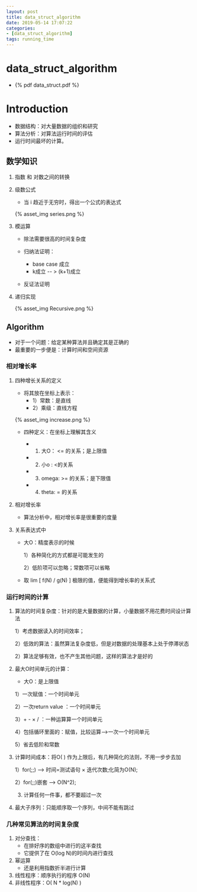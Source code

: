 ```yaml
---
layout: post
title: data_struct_algorithm
date: 2019-05-14 17:07:22
categories:
- [data_struct_algorithm]
tags: running_time
---
```


# data_struct_algorithm

+ {% pdf data_struct.pdf %}

# Introduction

+ 数据结构：对大量数据的组织和研究
+ 算法分析：对算法运行时间的评估
+ 运行时间最坏的计算。

## 数学知识

1. 指数 和 对数之间的转换

2. 级数公式

   + 当 i 趋近于无穷时，得出一个公式的表达式

   {% asset_img series.png %}

3. 模运算

   + 除法需要很高的时间复杂度

   + 归纳法证明：
     + base case  成立
     + k成立 -- > (k+1)成立
   + 反证法证明

4. 递归实现

   {% asset_img Recursive.png %}

## Algorithm

+ 对于一个问题：给定某种算法并且确定其是正确的
+ 最重要的一步便是：计算时间和空间资源

### 相对增长率

1. 四种增长关系的定义

   + 将其放在坐标上表示：
     + 1）常数：是直线
     + 2）乘级：直线方程

   {% asset_img increase.png %}

   + 四种定义：在坐标上理解其含义

     + 1) 大O： <=  的关系；是上限值

     + 2) 小o : <的关系

     + 3) omega: >= 的关系；是下限值

     + 4) theta: = 的关系 

2. 相对增长率

   + 算法分析中，相对增长率是很重要的度量

3. 关系表达式中

   + 大O：精度表示的时候

     1）各种简化的方式都是可能发生的

     2）低阶项可以忽略；常数项可以省略

   + 取 lim [ f(N) / g(N) ] 极限的值，便能得到增长率的关系式  

### 运行时间的计算

1. 算法的时间复杂度：针对的是大量数据的计算，小量数据不用花费时间设计算法

   1）考虑数据读入的时间效率；

   2）低效的算法：虽然算法复杂度低，但是对数据的处理基本上处于停滞状态

   2）算法足够有效，也不产生其他问题，这样的算法才是好的

2. 最大O时间单元的计算：

   + 大O：是上限值

   1）一次赋值：一个时间单元

   2）一次return value ：一个时间单元

   3）+ - × / ：一种运算算一个时间单元

   4）包括循环里面的：赋值，比较运算-->一次一个时间单元

   5）省去低阶和常数

3. 计算时间成本：将O( ) 作为上限后，有几种简化的法则，不用一步步去加

   1）for(;;)  --> 时间=测试语句 × 迭代次数;化简为O(N);

   2）for(;;)嵌套 -->  O(N^2);

   3) 计算任何一件事，都不要超过一次
   
4. 最大子序列：只能顺序取一个序列，中间不能有跳过

### 几种常见算法的时间复杂度

1. 对分查找：
   + 在排好序的数组中进行的这半查找
   + 它提供了在 O(log N)的时间内进行查找
2. 幂运算
   + 还是利用指数折半进行计算
3. 线性程序：顺序执行的程序 O(N)
4. 非线性程序：O( N * log(N) )